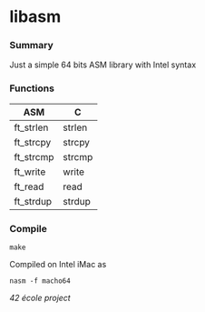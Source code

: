 ﻿# libasm
### Summary
Just a simple 64 bits ASM library with Intel syntax
### Functions
|ASM|C  |
|--|--|
|ft_strlen|strlen|
|ft_strcpy|strcpy|
|ft_strcmp|strcmp|
|ft_write|write|
|ft_read|read|
|ft_strdup|strdup|
### Compile
	make
Compiled on Intel iMac as

	nasm -f macho64

*42 école project*
